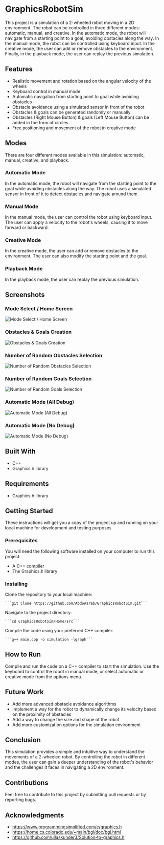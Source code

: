 # GraphicsRobotSim

This project is a simulation of a 2-wheeled robot moving in a 2D environment. The robot can be controlled in three different modes: automatic, manual, and creative. In the automatic mode, the robot will navigate from a starting point to a goal, avoiding obstacles along the way. In the manual mode, the robot can be controlled using keyboard input. In the creative mode, the user can add or remove obstacles to the environment. Finally, in the playback mode, the user can replay the previous simulation.

## Features

- Realistic movement and rotation based on the angular velocity of the wheels
- Keyboard control in manual mode
- Automatic navigation from starting point to goal while avoiding obstacles
- Obstacle avoidance using a simulated sensor in front of the robot
- Obstacles & goals can be generated randomly or manually
- Obstacles (Right Mouse Button) & goals (Left Mouse Button) can be added in the form of circles
- Free positioning and movement of the robot in creative mode

## Modes

There are four different modes available in this simulation: automatic, manual, creative, and playback.

### Automatic Mode

In the automatic mode, the robot will navigate from the starting point to the goal while avoiding obstacles along the way. The robot uses a simulated sensor in front of it to detect obstacles and navigate around them.

### Manual Mode

In the manual mode, the user can control the robot using keyboard input. The user can apply a velocity to the robot's wheels, causing it to move forward or backward.

### Creative Mode

In the creative mode, the user can add or remove obstacles to the environment. The user can also modify the starting point and the goal.

### Playback Mode

In the playback mode, the user can replay the previous simulation.

## Screenshots

### Mode Select / Home Screen

![Mode Select / Home Screen](https://github.com/AbdoAarab/GraphicsRobotSim/blob/Media/ModeSelect.png)

### Obstacles & Goals Creation

![Obstacles & Goals Creation](https://github.com/AbdoAarab/GraphicsRobotSim/blob/Media/Obstacles_Goals_Creation.png)

### Number of Random Obstacles Selection

![Number of Random Obstacles Selection](https://github.com/AbdoAarab/GraphicsRobotSim/blob/Media/Number_of_Obstacles.png)

### Number of Random Goals Selection

![Number of Random Goals Selection](https://github.com/AbdoAarab/GraphicsRobotSim/blob/Media/Number_of_Goals.png)

### Automatic Mode (All Debug)

![Automatic Mode (All Debug)](https://github.com/AbdoAarab/GraphicsRobotSim/blob/Media/Automatic_Mode_AllDebug.png)

### Automatic Mode (No Debug)

![Automatic Mode (No Debug)](https://github.com/AbdoAarab/GraphicsRobotSim/blob/Media/Automatic_Mode_NoDebug.png)

## Built With

- C++
- Graphics.h library

## Requirements

- Graphics.h library

## Getting Started

These instructions will get you a copy of the project up and running on your local machine for development and testing purposes.

### Prerequisites

You will need the following software installed on your computer to run this project:

- A C++ compiler
- The Graphics.h library

### Installing

Clone the repository to your local machine:

    ```git clone https://github.com/AbdoAarab/GraphicsRobotSim.git```

Navigate to the project directory:

    ```cd GraphicsRobotSim/Home/src```

Compile the code using your preferred C++ compiler:

    ```g++ main.cpp -o simulation -lgraph```

## How to Run

Compile and run the code on a C++ compiler to start the simulation. Use the keyboard to control the robot in manual mode, or select automatic or creative mode from the options menu.

## Future Work

- Add more advanced obstacle avoidance algorithms
- Implement a way for the robot to dynamically change its velocity based on the proximity of obstacles
- Add a way to change the size and shape of the robot
- Add more customization options for the simulation environment

## Conclusion

This simulation provides a simple and intuitive way to understand the movements of a 2-wheeled robot. By controlling the robot in different modes, the user can gain a deeper understanding of the robot's behavior and the challenges it faces in navigating a 2D environment.

## Contributions

Feel free to contribute to this project by submitting pull requests or by reporting bugs.

## Acknowledgments

- https://www.programmingsimplified.com/c/graphics.h
- https://home.cs.colorado.edu/~main/bgi/doc/bgi.html
- https://github.com/ullaskunder3/Solution-to-graphics.h
